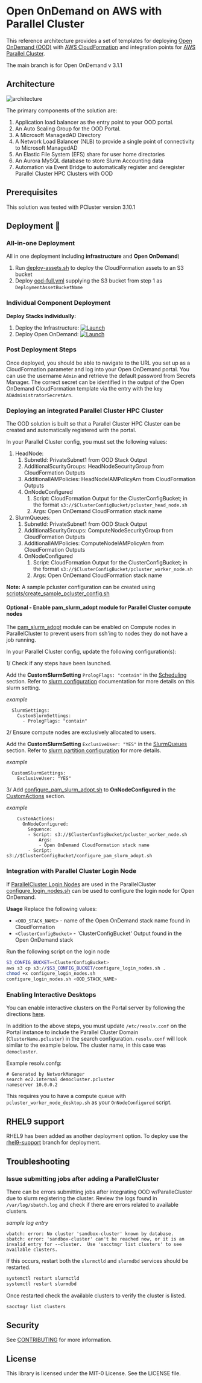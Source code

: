 # Open OnDemand on AWS with Parallel Cluster

This reference architecture provides a set of templates for deploying [Open OnDemand (OOD)](https://openondemand.org/) with [AWS CloudFormation](https://aws.amazon.com/cloudformation/) and integration points for [AWS Parallel Cluster](https://aws.amazon.com/hpc/parallelcluster/).

The main branch is for Open OnDemand v 3.1.1

## Architecture

![architecture](images/architecture.png)

The primary components of the solution are:

1. Application load balancer as the entry point to your OOD portal.
1. An Auto Scaling Group for the OOD Portal.
1. A Microsoft ManagedAD Directory
1. A Network Load Balancer (NLB) to provide a single point of connectivity to Microsoft ManagedAD
1. An Elastic File System (EFS) share for user home directories
1. An Aurora MySQL database to store Slurm Accounting data
1. Automation via Event Bridge to automatically register and deregister Parallel Cluster HPC Clusters with OOD

## Prerequisites

This solution was tested with PCluster version 3.10.1 

## Deployment 🚀

### All-in-one Deployment

All in one deployment including **infrastructure** and **Open OnDemand**)

1. Run [deploy-assets.sh](deploy-assets.sh) to deploy the CloudFormation assets to an S3 bucket
2. Deploy [ood-full.yml](assets/cloudformation/ood-full.yml) supplying the S3 bucket from step 1 as `DeploymentAssetBucketName`

### Individual Component Deployment

**Deploy Stacks individually:**

1. Deploy the Infrastructure: [![Launch](images/launch-stack.svg)]("./cloudformation/infra.yml")
2. Deploy Open OnDemand: [![Launch](images/launch-stack.svg)]("./cloudformation/ood.yml")

### Post Deployment Steps

Once deployed, you should be able to navigate to the URL you set up as a CloudFormation parameter and log into your Open OnDemand portal. You can use the username `Admin` and retrieve the default password from Secrets Manager. The correct secret can be identified in the output of the Open OnDemand CloudFormation template via the entry with the key `ADAdministratorSecretArn`.

### Deploying an integrated Parallel Cluster HPC Cluster

The OOD solution is built so that a Parallel Cluster HPC Cluster can be created and automatically registered with the portal.

In your Parallel Cluster config, you must set the following values:

1. HeadNode:
    1. SubnetId: PrivateSubnet1 from OOD Stack Output
    1. AdditionalScurityGroups: HeadNodeSecurityGroup from CloudFormation Outputs
    1. AdditionalIAMPolicies: HeadNodeIAMPolicyArn from CloudFormation Outputs
    1. OnNodeConfigured
        1. Script: CloudFormation Output for the ClusterConfigBucket; in the format `s3://$ClusterConfigBucket/pcluster_head_node.sh`
        1. Args: Open OnDemand CloudFormation stack name
1. SlurmQueues:
    1. SubnetId: PrivateSubnet1 from OOD Stack Output
    1. AdditionalScurityGroups: ComputeNodeSecurityGroup from CloudFormation Outputs
    1. AdditionalIAMPolicies: ComputeNodeIAMPolicyArn from CloudFormation Outputs
    1. OnNodeConfigured
        1. Script: CloudFormation Output for the ClusterConfigBucket; in the format `s3://$ClusterConfigBucket/pcluster_worker_node.sh`
        1. Args: Open OnDemand CloudFormation stack name

**Note:** A sample pcluster configuration can be created using [scripts/create_sample_pcluster_config.sh](scripts/create_sample_pcluster_config.sh)

#### Optional - Enable pam_slurm_adopt module for Parallel Cluster compute nodes

The [pam_slurm_adopt](https://slurm.schedmd.com/pam_slurm_adopt.html) module can be enabled on Compute nodes in ParallelCluster to prevent users from ssh'ing to nodes they do not have a job running.

In your Parallel Cluster config, update the following configuration(s):

1/ Check if any steps have been launched.

Add the **CustomSlurmSetting** `PrologFlags: "contain"` in the [Scheduling](https://docs.aws.amazon.com/parallelcluster/latest/ug/Scheduling-v3.html) section.  Refer to [slurm configuration](https://slurm.schedmd.com/pam_slurm_adopt.html#important) documentation for more details on this slurm setting.

*example*
```
  SlurmSettings:  
    CustomSlurmSettings:
      - PrologFlags: "contain"
```

2/ Ensure compute nodes are exclusively allocated to users.  

Add the **CustomSlurmSetting** `ExclusiveUser: "YES"` in the [SlurmQueues](https://docs.aws.amazon.com/parallelcluster/latest/ug/Scheduling-v3.html#Scheduling-v3-SlurmQueues) section.  Refer to [slurm partition configuration](https://slurm.schedmd.com/slurm.conf.html#OPT_ExclusiveUser) for more details.

*example*
```
  CustomSlurmSettings:
    ExclusiveUser: "YES"
```

3/ Add [configure_pam_slurm_adopt.sh](scripts/configure_pam_slurm_adopt.sh) to **OnNodeConfigured** in the [CustomActions](https://docs.aws.amazon.com/parallelcluster/latest/ug/Scheduling-v3.html#Scheduling-v3-SlurmQueues-CustomActions) section.  

*example*
```
    CustomActions:
      OnNodeConfigured:
        Sequence:
        - Script: s3://$ClusterConfigBucket/pcluster_worker_node.sh
            Args:
            - Open OnDemand CloudFormation stack name
        - Script: s3://$ClusterConfigBucket/configure_pam_slurm_adopt.sh
```

### Integration with Parallel Cluster Login Node

If [ParallelCluster Login Nodes](https://docs.aws.amazon.com/parallelcluster/latest/ug/login-nodes-v3.html) are used in the ParallelCluster [configure_login_nodes.sh](scripts/configure_login_nodes.sh) can be used to configure the login node for Open OnDemand.

**Usage**
Replace the following values:
- `<OOD_STACK_NAME>` - name of the Open OnDemand stack name found in CloudFormation
- `<ClusterConfigBucket>` - 'ClusterConfigBucket' Output found in the Open OnDemand stack

Run the following script on the login node
```bash
S3_CONFIG_BUCKET=<ClusterConfigBucket> 
aws s3 cp s3://$S3_CONFIG_BUCKET/configure_login_nodes.sh .
chmod +x configure_login_nodes.sh
configure_login_nodes.sh <OOD_STACK_NAME>
```

### Enabling Interactive Desktops

You can enable interactive clusters on the Portal server by following the directions [here](https://osc.github.io/ood-documentation/latest/enable-desktops/add-cluster.html).

In addition to the above steps, you must update `/etc/resolv.conf` on the Portal instance to include the Parallel Cluster Domain (`ClusterName.pcluster`) in the search configuration. `resolv.conf` will look similar to the example below. The cluster name, in this case was `democluster`.

Example resolv.confg:
```
# Generated by NetworkManager
search ec2.internal democluster.pcluster
nameserver 10.0.0.2
```

This requires you to have a compute queue with `pcluster_worker_node_desktop.sh` as your `OnNodeConfigured` script.

## RHEL9 support

RHEL9 has been added as another deployment option.  To deploy use the [rhel9-support](https://github.com/aws-samples/open-on-demand-on-aws/tree/rhel9-support) branch for deployment.

## Troubleshooting

### Issue submitting jobs after adding a ParallelCluster

There can be errors submitting jobs after integrating OOD w/ParalleCluster due to slurm registering the cluster.  Review the logs found in `/var/log/sbatch.log` and check if there are errors related to available clusters.

*sample log entry*
```
vbatch: error: No cluster 'sandbox-cluster' known by database.
sbatch: error: 'sandbox-cluster' can't be reached now, or it is an invalid entry for --cluster.  Use 'sacctmgr list clusters' to see available clusters.
```

If this occurs, restart both the `slurmctld` and `slurmdbd` services should be restarted. 

```bash
systemctl restart slurmctld
systemctl restart slurmdbd
```

Once restarted check the available clusters to verify the cluster is listed.

```bash
sacctmgr list clusters
```

## Security

See [CONTRIBUTING](CONTRIBUTING.md#security-issue-notifications) for more information.

## License

This library is licensed under the MIT-0 License. See the LICENSE file.
